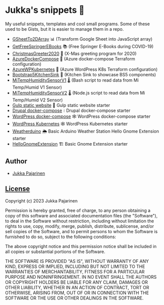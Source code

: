 # Jukka's snippets 📎

My useful snippets, templates and cool small programs. Some of these used to be Gists, but it is easier to manage them in a repo.

- [GSheetTo2DArray](./GSheetTo2DArray/GSheetTo2DArray.js) 📊 (Transform Google Sheet into JavaScript array)
- [GetFreeSpringerEBooks](./GetFreeSpringerEBooks/GetFreeSpringerEBooks.sh) 📚 (Free Springer E-Books during COVID-19)
- [ChristmasGreeter2020](./ChristmasGreeter2020/ChristmasGreeter2020.js) 🎄 (X-Mas greeting program for 2020)
- [AzureDockerCompose](./AzureDockerCompose/main.tf) 💠 (Azure docker-compose Terraform configuration)
- [AzureWPKubernetes](./AzureWPKubernetes/main.tf) 💠 (Azure WordPress K8s Terraform configuration)
- [Bootstrap5KitchenSink](./Bootstrap5KitchenSink/index.html) 🎨 (Kitchen Sink to showcase BS5 components)
- [MiTempHumiditySensorV1](./MiTempHumiditySensorV1/getMiData.sh) 🌡️ (Bash script to read data from Mi Temp/Humid V1 Sensor)
- [MiTempHumiditySensorV2](./MiTempHumiditySensorV2/mi-temperature.js) 🌡️ (Node.js script to read data from Mi Temp/Humid V2 Sensor)
- [Gulp static website](./GulpStaticWebsite) 🥤 Gulp static website starter
- [Drupal docker-compose](./DrupalDockerCompose) 💧 Drupal docker-compose starter
- [WordPress docker-compose](./WordpressDockerCompose) 🕸️  WordPress docker-compose starter
- [WordPress Kubernetes](./WordpressKubernetes) 🕸️  WordPress Kubernetes starter
- [Weatherduino](./Weatherduino) 🌦️  Basic Arduino Weather Station
Hello Gnome Extension starter
- [HelloGnomeExtension](./HelloGnomeExtension) 🏗️  Basic Gnome Extension starter

## Author

- [Jukka Pajarinen](https://www.jukkapajarinen.com)

## [License](LICENSE.md)

Copyright (c) 2023 Jukka Pajarinen

Permission is hereby granted, free of charge, to any person obtaining a copy of this software and associated documentation files (the "Software"), to deal in the Software without restriction, including without limitation the rights to use, copy, modify, merge, publish, distribute, sublicense, and/or sell copies of the Software, and to permit persons to whom the Software is furnished to do so, subject to the following conditions:

The above copyright notice and this permission notice shall be included in all copies or substantial portions of the Software.

THE SOFTWARE IS PROVIDED "AS IS", WITHOUT WARRANTY OF ANY KIND, EXPRESS OR IMPLIED, INCLUDING BUT NOT LIMITED TO THE WARRANTIES OF MERCHANTABILITY, FITNESS FOR A PARTICULAR PURPOSE AND NONINFRINGEMENT. IN NO EVENT SHALL THE AUTHORS OR COPYRIGHT HOLDERS BE LIABLE FOR ANY CLAIM, DAMAGES OR OTHER LIABILITY, WHETHER IN AN ACTION OF CONTRACT, TORT OR OTHERWISE, ARISING FROM, OUT OF OR IN CONNECTION WITH THE SOFTWARE OR THE USE OR OTHER DEALINGS IN THE SOFTWARE.
